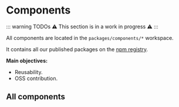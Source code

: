 # Components

::: warning TODOs
:warning: This section is in a work in progress :warning:
:::

All components are located in the `packages/components/*` workspace.

It contains all our published packages on the [npm registry](https://docs.npmjs.com/misc/registry).

**Main objectives:**

- Reusability.
- OSS contribution.

## All components

<ListPackages type="components"/>

<script setup>
import ListPackages from '../components/ListPackages.vue'
</script>
